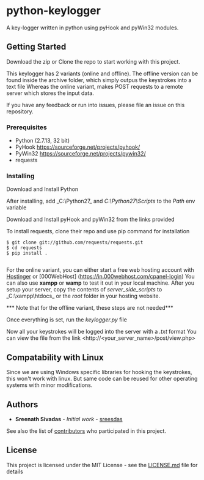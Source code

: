 # python-keylogger
A key-logger written in python using pyHook and pyWin32 modules.


## Getting Started

Download the zip or Clone the repo to start working with this project. 

This keylogger has 2 variants (online and offline).
The offline version can be found inside the archive folder, which simply outpus the keystrokes into a text file
Whereas the online variant, makes POST requests to a remote server which stores the input data.

If you have any feedback or run into issues, please file an issue on this repository.

### Prerequisites

* Python (2.7.13, 32 bit)
* PyHook <https://sourceforge.net/projects/pyhook/>
* PyWin32 <https://sourceforge.net/projects/pywin32/>
* requests 


### Installing

Download and Install Python

After installing, add _C:\Python27\_ and _C:\Python27\Scripts_ to the _Path_ env variable

Download and Install pyHook and pyWin32 from the links provided

To install requests, clone their repo and use pip command for installation

```
$ git clone git://github.com/requests/requests.git
$ cd requests
$ pip install .
 
```

For the online variant, you can either start a free web hosting account with [Hostinger](https://www.hostinger.in/) or [000WebHost] (https://in.000webhost.com/cpanel-login)
You can also use **xampp** or **wamp** to test it out in your local machine.
After you setup your server, copy the contents of _server_side_scripts_ to _C:\xampp\htdocs\_ or the _root_ folder in your hosting website.

*** Note that for the offline variant, these steps are not needed***

Once everything is set, run the _keylogger.py_ file

Now all your keystrokes will be logged into the server with a _<ipaddr>.txt_ format
You can view the file from the link <http://<your_server_name>/post/view.php>

## Compatability with Linux

Since we are using Windows specific libraries for hooking the keystrokes, this won't work 
with linux. But same code can be reused for other operating systems with minor modifications.


## Authors

* **Sreenath Sivadas** - *Initial work* - [sreesdas](https://github.com/sreesdas)

See also the list of [contributors](https://github.com/your/project/contributors) who participated in this project.

## License

This project is licensed under the MIT License - see the [LICENSE.md](LICENSE.md) file for details

